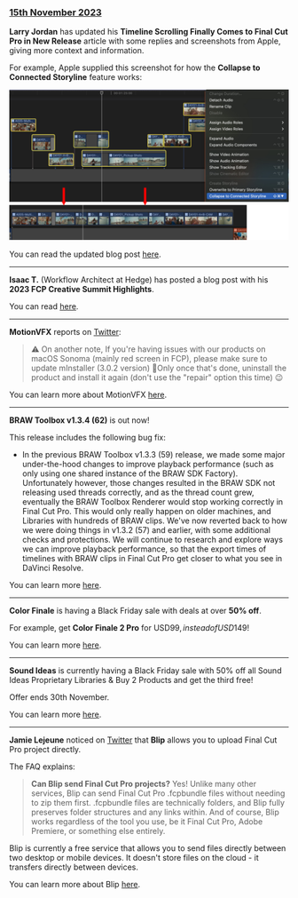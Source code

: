 ### [15th November 2023](/news/20231115)

**Larry Jordan** has updated his **Timeline Scrolling Finally Comes to Final Cut Pro in New Release** article with some replies and screenshots from Apple, giving more context and information.

For example, Apple supplied this screenshot for how the **Collapse to Connected Storyline** feature works:

![](/static/collapse-to-connected-storyline.jpeg)

You can read the updated blog post [here](https://larryjordan.com/articles/timeline-scrolling-comes-to-final-cut-pro-plus-other-new-features/).

---

**Isaac T.** (Workflow Architect at Hedge) has posted a blog post with his **2023 FCP Creative Summit Highlights**.

You can read [here](https://isaact.micro.blog/2023/11/14/isaac-ts-post.html).

---

**MotionVFX** reports on [Twitter](https://twitter.com/motionVFX/status/1724434901804458426):

> ⚠️ On another note, If you're having issues with our products on macOS Sonoma (mainly red screen in FCP), please make sure to update mInstaller (3.0.2 version) 🚀Only once that's done, uninstall the product and install it again (don't use the "repair" option this time) 😉

You can learn more about MotionVFX [here](https://www.motionvfx.com).

---

**BRAW Toolbox v1.3.4 (62)** is out now!

This release includes the following bug fix:

- In the previous BRAW Toolbox v1.3.3 (59) release, we made some major under-the-hood changes to improve playback performance (such as only using one shared instance of the BRAW SDK Factory). Unfortunately however, those changes resulted in the BRAW SDK not releasing used threads correctly, and as the thread count grew, eventually the BRAW Toolbox Renderer would stop working correctly in Final Cut Pro. This would only really happen on older machines, and Libraries with hundreds of BRAW clips. We've now reverted back to how we were doing things in v1.3.2 (57) and earlier, with some additional checks and protections. We will continue to research and explore ways we can improve playback performance, so that the export times of timelines with BRAW clips in Final Cut Pro get closer to what you see in DaVinci Resolve.

You can learn more [here](https://brawtoolbox.io).

---

**Color Finale** is having a Black Friday sale with deals at over **50% off**.

For example, get **Color Finale 2 Pro** for USD$99, instead of USD$149!

You can learn more [here](https://colorfinale.com/store).

---

**Sound Ideas** is currently having a Black Friday sale with 50% off all Sound Ideas Proprietary Libraries & Buy 2 Products and get the third free!

Offer ends 30th November.

You can learn more [here](https://www.sound-ideas.com).

---

**Jamie Lejeune** noticed on [Twitter](https://twitter.com/restlesspix/status/1724512953746276805) that **Blip** allows you to upload Final Cut Pro project directly.

The FAQ explains:

> **Can Blip send Final Cut Pro projects?**
> Yes! Unlike many other services, Blip can send Final Cut Pro .fcpbundle files without needing to zip them first.
> .fcpbundle files are technically folders, and Blip fully preserves folder structures and any links within.
> And of course, Blip works regardless of the tool you use, be it Final Cut Pro, Adobe Premiere, or something else entirely.

Blip is currently a free service that allows you to send files directly between two desktop or mobile devices. It doesn't store files on the cloud - it transfers directly between devices.

You can learn more about Blip [here](https://blip.net).
